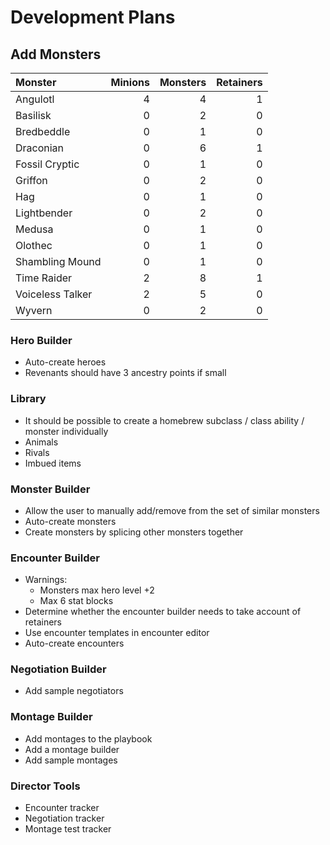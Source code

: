 # Development Plans

## Add Monsters

| Monster             | Minions | Monsters | Retainers |
|:--------------------|--------:|---------:|----------:|
| Angulotl            | 4       | 4        | 1         |
| Basilisk            | 0       | 2        | 0         |
| Bredbeddle          | 0       | 1        | 0         |
| Draconian           | 0       | 6        | 1         |
| Fossil Cryptic      | 0       | 1        | 0         |
| Griffon             | 0       | 2        | 0         |
| Hag                 | 0       | 1        | 0         |
| Lightbender         | 0       | 2        | 0         |
| Medusa              | 0       | 1        | 0         |
| Olothec             | 0       | 1        | 0         |
| Shambling Mound     | 0       | 1        | 0         |
| Time Raider         | 2       | 8        | 1         |
| Voiceless Talker    | 2       | 5        | 0         |
| Wyvern              | 0       | 2        | 0         |

### Hero Builder

* Auto-create heroes
* Revenants should have 3 ancestry points if small

### Library

* It should be possible to create a homebrew subclass / class ability / monster individually
* Animals
* Rivals
* Imbued items

### Monster Builder

* Allow the user to manually add/remove from the set of similar monsters
* Auto-create monsters
* Create monsters by splicing other monsters together

### Encounter Builder

* Warnings:
  * Monsters max hero level +2
  * Max 6 stat blocks
* Determine whether the encounter builder needs to take account of retainers
* Use encounter templates in encounter editor
* Auto-create encounters

### Negotiation Builder

* Add sample negotiators

### Montage Builder

* Add montages to the playbook
* Add a montage builder
* Add sample montages

### Director Tools

* Encounter tracker
* Negotiation tracker
* Montage test tracker
